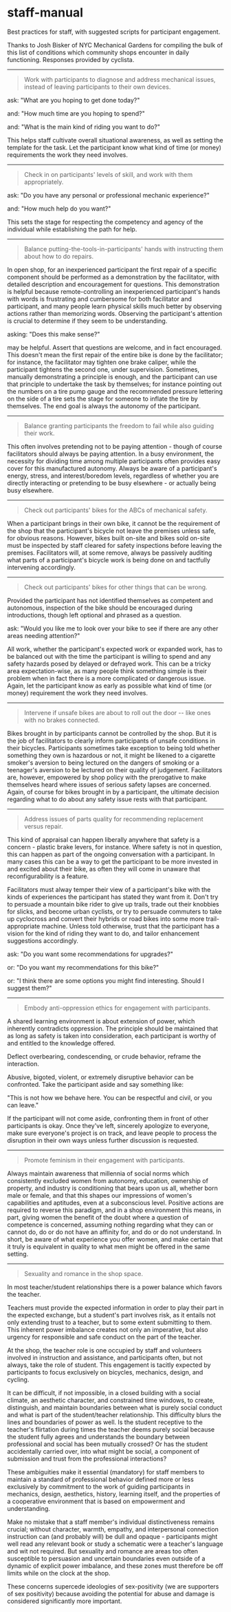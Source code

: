 # staff-manual
Best practices for staff, with suggested scripts for participant engagement.

Thanks to Josh Bisker of NYC Mechanical Gardens for compiling the
bulk of this list of conditions which community shops encounter in
daily functioning. Responses provided by cyclista.

----

>    Work with participants to diagnose and address mechanical issues,
>    instead of leaving participants to their own devices.

ask:
"What are you hoping to get done today?"

and:
"How much time are you hoping to spend?"

and:
"What is the main kind of riding you want to do?"

This helps staff cultivate overall situational awareness, as well as
setting the template for the task. Let the participant know what kind
of time (or money) requirements the work they need involves.

----

>    Check in on participants' levels of skill, and work with them
>    appropriately.

ask:
"Do you have any personal or professional mechanic experience?"

and:
"How much help do you want?"

This sets the stage for respecting the competency and agency of the
individual while establishing the path for help.

----

>    Balance putting-the-tools-in-participants' hands with instructing
>    them about how to do repairs.

In open shop, for an inexperienced participant the first repair of a
specific component should be performed as a demonstration by the
facilitator, with detailed description and encouragement for questions.
This demonstration is helpful because remote-controlling an inexperienced
participant's hands with words is frustrating and cumbersome for both
facilitator and participant, and many people learn physical skills much
better by observing actions rather than memorizing words. Observing the
participant's attention is crucial to determine if they seem to be
understanding.

asking:
"Does this make sense?"

may be helpful. Assert that questions are welcome, and in fact
encouraged. This doesn't mean the first repair of the entire bike is
done by the facilitator; for instance, the facilitator may tighten one
brake caliper, while the participant tightens the second one, under
supervision. Sometimes, manually demonstrating a principle is enough,
and the participant can use that principle to undertake the task by
themselves; for instance pointing out the numbers on a tire pump gauge
and the recommended pressure lettering on the side of a tire sets the
stage for someone to inflate the tire by themselves. The end goal is
always the autonomy of the participant.

----

>    Balance granting participants the freedom to fail while also guiding
>    their work.

This often involves pretending not to be paying attention - though of course
facilitators should always be paying attention. In a busy environment, the
necessity for dividing time among multiple participants often provides easy
cover for this manufactured autonomy. Always be aware of a participant's
energy, stress, and interest/boredom levels, regardless of whether you are
directly interacting or pretending to be busy elsewhere - or actually being
busy elsewhere.

----

>    Check out participants' bikes for the ABCs of mechanical safety.

When a participant brings in their own bike, it cannot be the requirement
of the shop that the participant's bicycle not leave the premises unless
safe, for obvious reasons. However, bikes built on-site and bikes sold
on-site must be inspected by staff cleared for safety inspections before
leaving the premises. Facilitators will, at some remove, always be passively
auditing what parts of a participant's bicycle work is being done on and
tactfully intervening accordingly.

----

>    Check out participants' bikes for other things that can be wrong.

Provided the participant has not identified themselves as competent and
autonomous, inspection of the bike should be encouraged during introductions,
though left optional and phrased as a question.

ask:
"Would you like me to look over your bike to see if there are any other areas
needing attention?"

All work, whether the participant's expected work or expanded work, has to
be balanced out with the time the participant is willing to spend and any
safety hazards posed by delayed or defrayed work. This can be a tricky area
expectation-wise, as many people think something simple is their problem
when in fact there is a more complicated or dangerous issue. Again, let the
participant know as early as possible what kind of time (or money)
requirement the work they need involves.

----

>    Intervene if unsafe bikes are about to roll out the door -- like
>    ones with no brakes connected.

Bikes brought in by participants cannot be controlled by the shop. But it is
the job of facilitators to clearly inform participants of unsafe conditions
in their bicycles. Participants sometimes take exception to being told
whether something they own is hazardous or not, it might be likened to a
cigarette smoker's aversion to being lectured on the dangers of smoking or a
teenager's aversion to be lectured on their quality of judgement. Facilitators
are, however, empowered by shop policy with the prerogative to make themselves
heard where issues of serious safety lapses are concerned. Again, of course
for bikes brought in by a participant, the ultimate decision regarding what
to do about any safety issue rests with that participant.

----

>    Address issues of parts quality for recommending replacement versus
>    repair.

This kind of appraisal can happen liberally anywhere that safety is a
concern - plastic brake levers, for instance. Where safety is not in question,
this can happen as part of the ongoing conversation with a participant. In
many cases this can be a way to get the participant to be more invested in
and excited about their bike, as often they will come in unaware that
reconfigurability is a feature.

Facilitators must alway temper their view of a participant's bike with
the kinds of experiences the participant has stated they want from it. Don't
try to persuade a mountain bike rider to give up trails, trade out their
knobbies for slicks, and become urban cyclists, or try to persuade commuters
to take up cyclocross and convert their hybrids or road bikes into some more
trail-appropriate machine. Unless told otherwise, trust that the participant
has a vision for the kind of riding they want to do, and tailor enhancement
suggestions accordingly.

ask:
"Do you want some recommendations for upgrades?"

or:
"Do you want my recommendations for this bike?"

or:
"I think there are some options you might find interesting. Should I
suggest them?"

----

>    Embody anti-oppression ethics for engagement with participants.

A shared learning environment is about extension of power, which inherently
contradicts oppression. The principle should be maintained that as long as
safety is taken into consideration, each participant is worthy of and
entitled to the knowledge offered.

Deflect overbearing, condescending, or crude behavior, reframe the
interaction.

Abusive, bigoted, violent, or extremely disruptive behavior
can be confronted. Take the participant aside and say something like:

"This is not how we behave here. You can be respectful and civil, or you can
leave."

If the participant will not come aside, confronting them in front of other
participants is okay. Once they've left, sincerely apologize to everyone,
make sure everyone's project is on track, and leave people to process the
disruption in their own ways unless further discussion is requested.

----

>    Promote feminism in their engagement with participants.

Always maintain awareness that millennia of social norms which consistently
excluded women from autonomy, education, ownership of property, and industry
is conditioning that bears upon us all, whether born male or female, and that
this shapes our impressions of women's capabilities and aptitudes, even at a
subconscious level. Positive actions are required to reverse this paradigm,
and in a shop environment this means, in part, giving women the benefit of the
doubt where a question of competence is concerned, assuming nothing regarding
what they can or cannot do, do or do not have an affinity for, and do or do
not understand. In short, be aware of what experience you offer women, and
make certain that it truly is equivalent in quality to what men might be
offered in the same setting.

----

>    Sexuality and romance in the shop space.

In most teacher/student relationships there is a power balance which favors
the teacher.

Teachers must provide the expected information in order to play their part
in the expected exchange, but a student's part involves risk, as it entails
not only extending trust to a teacher, but to some extent submitting to
them. This inherent power imbalance creates not only an imperative, but
also urgency for responsible and safe conduct on the part of the teacher.

At the shop, the teacher role is one occupied by staff and volunteers involved
in instruction and assistance, and participants often, but not always, take
the role of student. This engagement is tacitly expected by participants to
focus exclusively on bicycles, mechanics, design, and cycling.

It can be difficult, if not impossible, in a closed building with a social
climate, an aesthetic character, and constrained time windows, to create,
distinguish, and maintain boundaries between what is purely social conduct
and what is part of the student/teacher relationship. This difficulty blurs
the lines and boundaries of power as well. Is the student receptive to the
teacher's flirtation during times the teacher deems purely social because
the student fully agrees and understands the boundary between professional
and social has been mutually crossed? Or has the student accidentally
carried over, into what might be social, a component of submission and trust
from the professional interactions?

These ambiguities make it essential (mandatory) for staff members to
maintain a standard of professional behavior defined more or less exclusively
by commitment to the work of guiding participants in mechanics, design,
aesthetics, history, learning itself, and the properties of a cooperative
environment that is based on empowerment and understanding.

Make no mistake that a staff member's individual distinctiveness remains
crucial; without character, warmth, empathy, and interpersonal connection
instruction can (and probably will) be dull and opaque - participants might
well read any relevant book or study a schematic were a teacher's language
and wit not required. But sexuality and romance are areas too often
susceptible to persuasion and uncertain boundaries even outside of a dynamic
of explicit power imbalance, and these zones must therefore be off limits
while on the clock at the shop.

These concerns supercede ideologies of sex-positivity (we are supporters of
sex positivity) because avoiding the potential for abuse and damage is
considered significantly more important.
